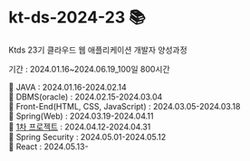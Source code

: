 # kt-ds-2024-23 📚
Ktds 23기 클라우드 웹 애플리케이션 개발자 양성과정

기간 : 2024.01.16~2024.06.19_100일 800시간

📌 JAVA : 2024.01.16-2024.02.14  
📌 DBMS(oracle) : 2024.02.15-2024.03.04  
📌 Front-End(HTML, CSS, JavaScript) : 2024.03.05-2024.03.18  
📌 Spring(Web) : 2024.03.19-2024.04.11  
📌 [1차 프로젝트](https://github.com/jobumjin/ktds-23-pms-project1) : 2024.04.12-2024.04.31  
📌 Spring Security : 2024.05.01-2024.05.12  
📌 React : 2024.05.13-
